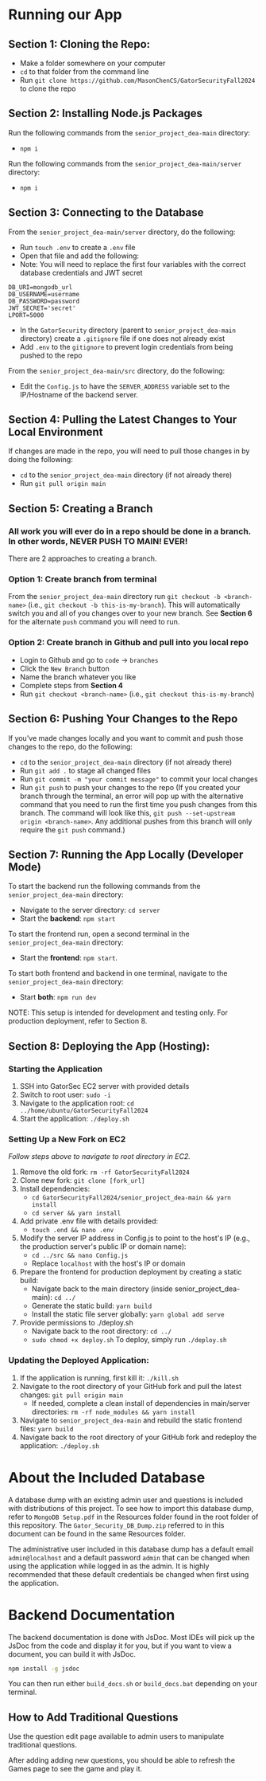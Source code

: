 # Running our App

## Section 1: Cloning the Repo:
* Make a folder somewhere on your computer
* `cd` to that folder from the command line
* Run `git clone https://github.com/MasonChenCS/GatorSecurityFall2024` to clone the repo

## Section 2: Installing Node.js Packages
Run the following commands from the `senior_project_dea-main` directory:
* `npm i`

Run the following commands from the `senior_project_dea-main/server` directory:
* `npm i`

## Section 3: Connecting to the Database
From the `senior_project_dea-main/server` directory, do the following:
* Run `touch .env` to create a `.env` file
* Open that file and add the following:
* Note: You will need to replace the first four variables with the correct database credentials and JWT secret
```
DB_URI=mongodb_url
DB_USERNAME=username
DB_PASSWORD=password
JWT_SECRET='secret'
LPORT=5000
```
* In the `GatorSecurity` directory (parent to `senior_project_dea-main` directory) create a `.gitignore` file if one does not already exist
* Add `.env` to the `gitignore` to prevent login credentials from being pushed to the repo

From the `senior_project_dea-main/src` directory, do the following:
* Edit the `Config.js` to have the `SERVER_ADDRESS` variable set to the IP/Hostname of the backend server.

## Section 4: Pulling the Latest Changes to Your Local Environment
If changes are made in the repo, you will need to pull those changes in by doing the following:
* `cd` to the `senior_project_dea-main` directory (if not already there)
* Run `git pull origin main`

## Section 5: Creating a Branch
### **All work you will ever do in a repo should be done in a branch. In other words, NEVER PUSH TO MAIN! EVER!**

There are 2 approaches to creating a branch.
### Option 1: Create branch from terminal
From the `senior_project_dea-main` directory run `git checkout -b <branch-name>` (i.e., `git checkout -b this-is-my-branch`). This will 
automatically switch you and all of you changes over to your new branch. See **Section 6** for the alternate `push` command you will need 
to run.

### Option 2: Create branch in Github and pull into you local repo
* Login to Github and go to `code` -> `branches`
* Click the `New Branch` button
* Name the branch whatever you like
* Complete steps from **Section 4**
* Run `git checkout <branch-name>` (i.e., `git checkout this-is-my-branch`)

## Section 6: Pushing Your Changes to the Repo
If you've made changes locally and you want to commit and push those changes to the repo, do the following:
* `cd` to the `senior_project_dea-main` directory (if not already there)
* Run `git add .` to stage all changed files
* Run `git commit -m "your commit message"` to commit your local changes
* Run `git push` to push your changes to the repo (If you created your branch through the terminal, an error will pop up with the alternative command that you need to run the first time you push changes from this branch. The command will look like this, `git push --set-upstream origin <branch-name>`. Any additional pushes from this branch will only require the `git push` command.) 

## Section 7: Running the App Locally (Developer Mode)
To start the backend run the following commands from the `senior_project_dea-main` directory:
* Navigate to the server directory: `cd server`
* Start the **backend**: `npm start`

To start the frontend run, open a second terminal in the `senior_project_dea-main` directory: 
* Start the **frontend**: `npm start`.
  
To start both frontend and backend in one terminal, navigate to the `senior_project_dea-main` directory: 
* Start **both**: `npm run dev`

NOTE: This setup is intended for development and testing only. For production deployment, refer to Section 8.

## Section 8: Deploying the App (Hosting):

### Starting the Application  
1. SSH into GatorSec EC2 server with provided details
2. Switch to root user: `sudo -i`
3. Navigate to the application root: `cd ../home/ubuntu/GatorSecurityFall2024`
4. Start the application: `./deploy.sh`

### Setting Up a New Fork on EC2 
_Follow steps above to navigate to root directory in EC2._
1. Remove the old fork: `rm -rf GatorSecurityFall2024`
2. Clone new fork: `git clone [fork_url]`
3. Install dependencies:
     - `cd GatorSecurityFall2024/senior_project_dea-main && yarn install` 
     - `cd server && yarn install`
5. Add private .env file with details provided:
     - `touch .end && nano .env`
6. Modify the server IP address in Config.js to point to the host's IP (e.g., the production server's public IP or domain name):
     - `cd ../src && nano Config.js`
     - Replace `localhost` with the host's IP or domain
7. Prepare the frontend for production deployment by creating a static build:
     - Navigate back to the main directory (inside senior_project_dea-main): `cd ../`
     - Generate the static build: `yarn build`
     - Install the static file server globally: `yarn global add serve`
8. Provide permissions to ./deploy.sh
     - Navigate back to the root directory: `cd ../`
     - `sudo chmod +x deploy.sh`
To deploy, simply run `./deploy.sh`


### Updating the Deployed Application:
1. If the application is running, first kill it: `./kill.sh`
3. Navigate to the root directory of your GitHub fork and pull the latest changes: `git pull origin main`
   - If needed, complete a clean install of dependencies in main/server directories: `rm -rf node_modules && yarn install`
5. Navigate to `senior_project_dea-main` and rebuild the static frontend files: `yarn build`
6. Navigate back to the root directory of your GitHub fork and redeploy the application: `./deploy.sh`

# About the Included Database    
A database dump with an existing admin user and questions is included with distributions of this project. To see how to import this database dump, refer to `MongoDB Setup.pdf` in the Resources folder found in the root folder of this repository. The `Gator_Security_DB_Dump.zip` referred to in this document can be found in the same Resources folder.         

The administrative user included in this database dump has a default email `admin@localhost` and a default password `admin` that can be changed when using the application while logged in as the admin. It is highly recommended that these default credentials be changed when first using the application.         

# Backend Documentation
The backend documentation is done with JsDoc. Most IDEs will pick up the JsDoc from the code and display it for you, but if you want to view a document, you can build it with JsDoc.

```bash
npm install -g jsdoc
```

You can then run either `build_docs.sh` or `build_docs.bat` depending on your terminal.

## How to Add Traditional Questions
Use the question edit page available to admin users to manipulate traditional questions.

After adding adding new questions, you should be able to refresh the Games page to see the game and play it.

